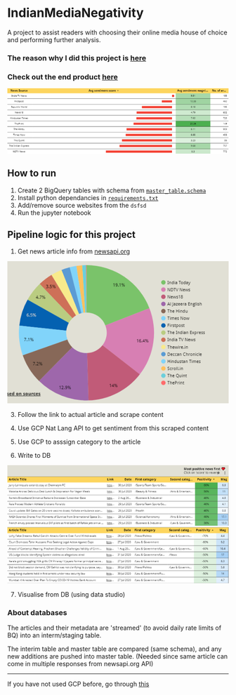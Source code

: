 # IndianMediaNegativity
A project to assist readers with choosing their online media house of choice and performing further analysis.

### The reason why I did this project is [here](https://medium.com/@swahareddy/if-it-bleeds-it-leads-a4739cee9284?sk=1bd0b0fcfc6cdca266aca86467bbf590)

### Check out the end product [here](https://datastudio.google.com/reporting/319d07ad-3499-46ab-b140-4cdfd7df55b4)

<img src="https://github.com/swahareddy/IndianMediaNegativity/blob/master/Readme%20images/firsttable.png" >

## How to run
1. Create 2 BigQuery tables with schema from [`master_table.schema`](https://github.com/swahareddy/IndianMediaNegativity/blob/master/master_table.schema)
2. Install python dependancies in [`requirements.txt`](https://github.com/swahareddy/IndianMediaNegativity/blob/master/requirements.txt)
3. Add/remove source websites from the `dsfsd`
4. Run the jupyter notebook

## Pipeline logic for this project
1. Get news article info from [newsapi.org](https://)
<img src="https://github.com/swahareddy/IndianMediaNegativity/blob/master/Readme%20images/organisations.png">

3. Follow the link to actual article and scrape content

4. Use GCP Nat Lang  API to get sentiment from this scraped content

5. Use GCP to asssign category to the article

6. Write to DB
<img src="https://github.com/swahareddy/IndianMediaNegativity/blob/master/Readme%20images/psotiive.png">
<img src="https://github.com/swahareddy/IndianMediaNegativity/blob/master/Readme%20images/negative.png">

7. Visualise from DB (using data studio)


### About databases
The articles and their metadata are 'streamed' (to avoid daily rate limits of BQ) into an interm/staging table. 

The interim table and master table are compared (same schema), and any new additions are pushed into master table. (Needed since same article can come in multiple responses from newsapi.org API) 
_________________
If you have not used GCP before, go through [this](https://github.com/swahareddy/IndianMediaNegativity/blob/master/gcp_guide.md)
